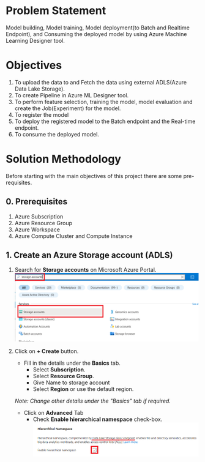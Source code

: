 # Problem Statement

Model building, Model training, Model deployment(to Batch and Realtime Endpoint), and Consuming the deployed model by using Azure Machine Learning Designer tool.

# Objectives

1. To upload the data to and Fetch the data using external ADLS(Azure Data Lake Storage).
1. To create Pipeline in Azure ML Designer tool.
1. To perform feature selection, training the model, model evaluation and create the Job(Experiment) for the model.
1. To register the model
1. To deploy the registered model to the Batch endpoint and the Real-time endpoint.
1. To consume the deployed model.

# Solution Methodology

Before starting with the main objectives of this project there are some pre-requisites.

## 0. Prerequisites
1. Azure Subscription
2. Azure Resource Group
3. Azure Workspace
4. Azure Compute Cluster and Compute Instance

## 1. Create an Azure Storage account (ADLS)
1. Search for **Storage accounts** on Microsoft Azure Portal.
![Search Storage Accounts](https://github.com/Soham0779/AzureML-Designer-Deployment/blob/main/media/storage-account-1.png?raw=true)
1. Click on **+ Create** button.
    - Fill in the details under the **Basics** tab.
        - Select **Subscription**.
        - Select **Resource Group**.
        - Give Name to storage account
        - Select **Region** or use the default region.
    
    *Note: Change other details under the "Basics" tab if required.*
    
    - Click on **Advanced** Tab
        - Check **Enable hierarchical namespace** check-box.
![Check Hierarchical namespace](https://github.com/Soham0779/AzureML-Designer-Deployment/blob/main/media/Screenshot%20(739).png?raw=true)